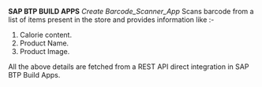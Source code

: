 **SAP BTP BUILD APPS**
*Create Barcode_Scanner_App*
Scans barcode from a list of items present in the store and provides information like :-

1) Calorie content.
2) Product Name.
3) Product Image.

All the above details are fetched from a REST API direct integration in SAP BTP Build Apps.
